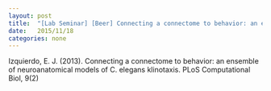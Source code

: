 ```yaml
---
layout: post
title:  "[Lab Seminar] [Beer] Connecting a connectome to behavior: an ensemble of neuroanatomical models of C. elegans klinotaxis"
date:   2015/11/18
categories: none
---
```




Izquierdo, E. J. (2013). Connecting a connectome to behavior: an ensemble of neuroanatomical models of C. elegans klinotaxis. PLoS Computational Biol, 9(2)



 

